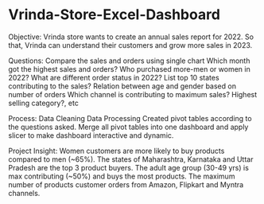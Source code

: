 # Vrinda-Store-Excel-Dashboard

Objective:
Vrinda store wants to create an annual sales report for 2022. So that, Vrinda can understand their customers and grow more sales in 2023.

Questions:
Compare the sales and orders using single chart
Which month got the highest sales and orders?
Who purchased more-men or women in 2022?
What are different order status in 2022?
List top 10 states contributing to the sales?
Relation between age and gender based on number of orders
Which channel is contributing to maximum sales?
Highest selling category?, etc

Process:
Data Cleaning
Data Processing
Created pivot tables according to the questions asked.
Merge all pivot tables into one dashboard and apply slicer to make dashboard interactive and dynamic.

Project Insight:
Women customers are more likely to buy products compared to men (~65%).
The states of Maharashtra, Karnataka and Uttar Pradesh are the top 3 product buyers.
The adult age group (30-49 yrs) is max contributing (~50%) and buys the most products.
The maximum number of products customer orders from Amazon, Flipkart and Myntra channels.


